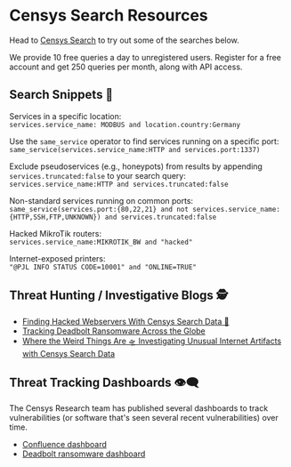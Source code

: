 # Censys Search Resources

Head to [Censys Search](https://search.censys.io) to try out some of the searches below. 

We provide 10 free queries a day to unregistered users. Register for a free account and get 250 queries per month, along with API access.


## Search Snippets 🔎
Services in a specific location: \
`services.service_name: MODBUS and location.country:Germany`

Use the `same_service` operator to find services running on a specific port: \
`same_service(services.service_name:HTTP and services.port:1337)`

Exclude pseudoservices (e.g., honeypots) from results by appending `services.truncated:false` to your search query: \
`services.service_name:HTTP and services.truncated:false`

Non-standard services running on common ports:\
`same_service(services.port:{80,22,21} and not services.service_name:{HTTP,SSH,FTP,UNKNOWN}) and services.truncated:false`

Hacked MikroTik routers: \
`services.service_name:MIKROTIK_BW and "hacked"`

Internet-exposed printers: \
`"@PJL INFO STATUS CODE=10001" and "ONLINE=TRUE"`



## Threat Hunting / Investigative Blogs 🕵️
+ [Finding Hacked Webservers With Censys Search Data 🔎](https://censys.io/finding-hacked-web-servers-with-censys-search-data/)
+ [Tracking Deadbolt Ransomware Across the Globe](https://censys.io/tracking-deadbolt-ransomware-across-the-globe/)
+ [Where the Weird Things Are 🛸 Investigating Unusual Internet Artifacts with Censys Search Data](https://censys.io/where-the-weird-things-are-%f0%9f%9b%b8-investigating-unusual-internet-artifacts-with-censys-search-data/)



## Threat Tracking Dashboards 👁‍🗨
The Censys Research team has published several dashboards to track vulnerabilities (or software that's seen several recent vulnerabilities) over time. 

+ [Confluence dashboard](https://datastudio.google.com/s/pZ2tJrlKVrM)
+ [Deadbolt ransomware dashboard](https://datastudio.google.com/s/l58W0sXWv2Q)